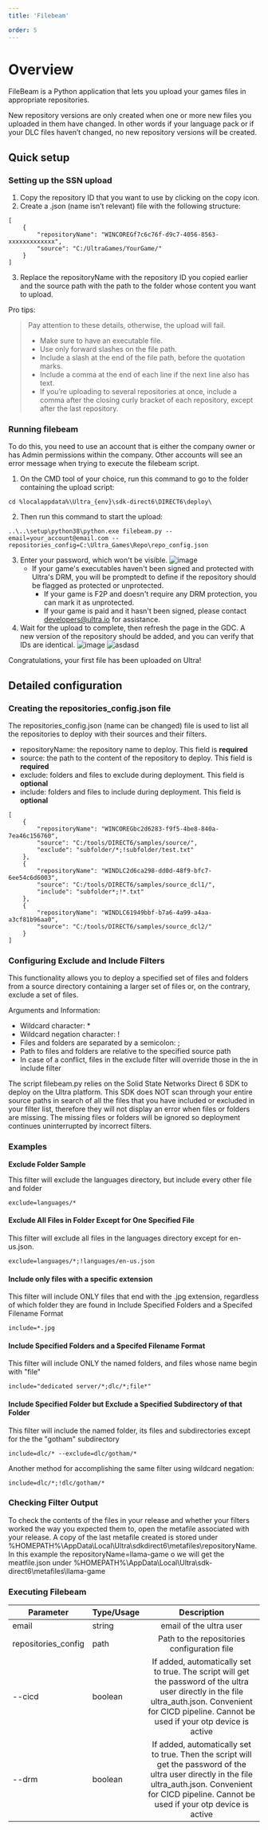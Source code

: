 ```yaml
---
title: 'Filebeam'

order: 5
---
```


# Overview

FileBeam is a Python application that lets you upload your games files in appropriate repositories.

New repository versions are only created when one or more new files you uploaded in them have changed. In other words if your language pack or if your DLC files haven’t changed, no new repository versions will be created.

## Quick setup

### Setting up the SSN upload

1. Copy the repository ID that you want to use by clicking on the copy icon.
2. Create a .json (name isn’t relevant) file with the following structure:

```
[
    {
        "repositoryName": "WINCOREGf7c6c76f-d9c7-4056-8563-xxxxxxxxxxxxx",
        "source": "C:/UltraGames/YourGame/"
    }
]
```
3. Replace the repositoryName with the repository ID you copied earlier and the source path with the path to the folder whose content you want to upload.

Pro tips:

> Pay attention to these details, otherwise, the upload will fail.
> -   Make sure to have an executable file.
> -   Use only forward slashes on the file path.
> -   Include a slash at the end of the file path, before the quotation marks.
> -   Include a comma at the end of each line if the next line also has text.
> -   If you’re uploading to several repositories at once, include a comma after the closing curly bracket of each repository, except after the last repository.

### Running filebeam

To do this, you need to use an account that is either the company owner or has Admin permissions within the company. Other accounts will see an error message when trying to execute the filebeam script.

1. On the CMD tool of your choice, run this command to go to the folder containing the upload script:
```
cd %localappdata%\Ultra_{env}\sdk-direct6\DIRECT6\deploy\
```
2. Then run this command to start the upload:
```
..\..\setup\python38\python.exe filebeam.py --email=your_account@email.com --repositories_config=C:\Ultra_Games\Repo\repo_config.json
```
3. Enter your password, which won't be visible.
![image](https://github.com/Tomas-Cucit/docs-blockchain/assets/140004349/a42efda0-3584-440a-ad05-ac560d9b3ab3)
    -   If your game's executables haven't been signed and protected with Ultra's DRM, you will be promptedt to define if the repository should be flagged as protected or unprotected.
        -   If your game is F2P and doesn't require any DRM protection, you can mark it as unprotected.
        -   If your game is paid and it hasn't been signed, please contact [developers@ultra.io](mailto:developers@ultra.io) for assistance.
5. Wait for the upload to complete, then refresh the page in the GDC. A new version of the repository should be added, and you can verify that IDs are identical.
![image](https://github.com/Tomas-Cucit/docs-blockchain/assets/140004349/8af2be15-bd14-4350-a2c4-8a77ad59a39c)
![asdasd](https://github.com/Tomas-Cucit/docs-blockchain/assets/140004349/51fce4ad-abdd-4f5e-8bf8-352c11a718d5)

Congratulations, your first file has been uploaded on Ultra!

## Detailed configuration

### Creating the repositories_config.json file

The repositories_config.json (name can be changed) file is used to list all the repositories to deploy with their sources and their filters.

-   repositoryName: the repository name to deploy. This field is **required**
-   source: the path to the content of the repository to deploy. This field is **required**
-   exclude: folders and files to exclude during deployment. This field is **optional**
-   include: folders and files to include during deployment. This field is **optional**

```
[
    {
        "repositoryName": "WINCOREGbc2d6283-f9f5-4be8-840a-7ea46c156760",
        "source": "C:/tools/DIRECT6/samples/source/",
        "exclude": "subfolder/*;!subfolder/test.txt"
    },
    {
        "repositoryName": "WINDLC2d6ca298-dd0d-48f9-bfc7-6ee54c6d6003",
        "source": "C:/tools/DIRECT6/samples/source_dcl1/",
        "include": "subfolder*;!*.txt"
    },
    {
        "repositoryName": "WINDLC61949bbf-b7a6-4a99-a4aa-a3cf81b96aa0",
        "source": "C:/tools/DIRECT6/samples/source_dcl2/"
    }
]
```

### Configuring Exclude and Include Filters

This functionality allows you to deploy a specified set of files and folders from a source directory containing a larger set of files or, on the contrary, exclude a set of files.

Arguments and Information:
-   Wildcard character: *
-   Wildcard negation character: !
-   Files and folders are separated by a semicolon: ;
-   Path to files and folders are relative to the specified source path
-   In case of a conflict, files in the exclude filter will override those in the in include filter

The script filebeam.py relies on the Solid State Networks Direct 6 SDK to deploy on the Ultra platform. This SDK does NOT scan through
your entire source paths in search of all the files that you have included or excluded in your filter list, therefore they will not display an error
when files or folders are missing. The missing files or folders will be ignored so deployment continues uninterrupted by incorrect filters.

### Examples

**Exclude Folder Sample**

This filter will exclude the languages directory, but include every other file and folder
```
exclude=languages/*
```

#### Exclude All Files in Folder Except for One Specified File

This filter will exclude all files in the languages directory except for en-us.json.
```
exclude=languages/*;!languages/en-us.json
```

#### Include only files with a specific extension

This filter will include ONLY files that end with the .jpg extension, regardless of which folder they are found in
Include Specified Folders and a Specifed Filename Format
```
include=*.jpg
```

#### Include Specified Folders and a Specifed Filename Format

This filter will include ONLY the named folders, and files whose name begin with "file"
```
include="dedicated server/*;dlc/*;file*"
```

#### Include Specified Folder but Exclude a Specified Subdirectory of that Folder

This filter will include the named folder, its files and subdirectories except for the the "gotham" subdirectory
```
include=dlc/* --exclude=dlc/gotham/*
```
Another method for accomplishing the same filter using wildcard negation:
```
include=dlc/*;!dlc/gotham/*
```

### Checking Filter Output

To check the contents of the files in your release and whether your filters worked the way you expected them to, open the metafile associated with your release. A copy of the last metafile created is stored under %HOMEPATH%\AppData\Local\Ultra\sdkdirect6\metafiles\repositoryName. In this example the repositoryName=llama-game o we will get the meatfile.json under %HOMEPATH%\AppData\Local\Ultra\sdk-direct6\metafiles\llama-game

### Executing Filebeam

| Parameter | Type/Usage | Description |
| ---- | ---- | :----: |
| email  | string  | email of the ultra user |
| repositories_config | path | Path to the repositories configuration file |
| --cicd | boolean | If added, automatically set to true. The script will get the password of the ultra user directly in the file ultra_auth.json. Convenient for CICD pipeline. Cannot be used if your otp device is active |
| --drm | boolean | If added, automatically set to true. Then the script will get the password of the ultra user directly in the file ultra_auth.json. Convenient for CICD pipeline. Cannot be used if your otp device is active |

